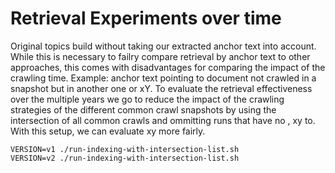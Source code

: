# Retrieval Experiments over time

Original topics build without taking our extracted anchor text into account. While this is necessary to failry compare retrieval by anchor text to other approaches, this comes with disadvantages for comparing the impact of the crawling time. Example: anchor text pointing to document not crawled in a snapshot but in another one or xY.
To evaluate the retrieval effectiveness over the multiple years we go to reduce the impact of the crawling strategies of the different common crawl snapshots by using the intersection of all common crawls and ommitting runs that have no , xy to.
With this setup, we can evaluate xy more fairly.

```
VERSION=v1 ./run-indexing-with-intersection-list.sh
VERSION=v2 ./run-indexing-with-intersection-list.sh
```

